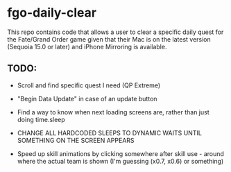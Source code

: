 # fgo-daily-clear

This repo contains code that allows a user to clear a specific daily quest for the Fate/Grand Order game given that their Mac is on the latest version (Sequoia 15.0 or later) and iPhone Mirroring is available.

## TODO:

- Scroll and find specific quest I need (QP Extreme)

- "Begin Data Update" in case of an update button

- Find a way to know when next loading screens are, rather than just doing time.sleep

- CHANGE ALL HARDCODED SLEEPS TO DYNAMIC WAITS UNTIL SOMETHING ON THE SCREEN APPEARS

- Speed up skill animations by clicking somewhere after skill use - around where the actual team is shown (I'm guessing (x0.7, x0.6) or something)

